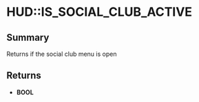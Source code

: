 # HUD::IS_SOCIAL_CLUB_ACTIVE

## Summary
Returns if the social club menu is open

## Returns
* **BOOL**